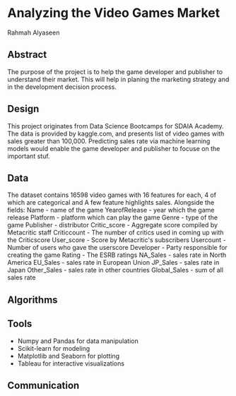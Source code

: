 # Analyzing the Video Games Market
Rahmah Alyaseen

## Abstract
The purpose of the project is to help the game developer and publisher to understand their market. 
This will help in planing the marketing strategy and in the development decision process. 

## Design
This project originates from Data Science Bootcamps for SDAIA Academy. 
The data is provided by kaggle.com, and presents list of video games with sales greater than 100,000.
Predicting sales rate via machine learning models would enable the game developer and publisher to focuse on the important stuf.

## Data
The dataset contains 16598 video games with 16 features for each, 4 of which are categorical and A few feature highlights sales. Alongside the fields: 
Name - name of the game
YearofRelease - year which the game release
Platform - platform which can play the game
Genre - type of the game
Publisher - distributor
Critic_score - Aggregate score compiled by Metacritic staff
Criticcount - The number of critics used in coming up with the Criticscore
User_score - Score by Metacritic's subscribers
Usercount - Number of users who gave the userscore
Developer - Party responsible for creating the game
Rating - The ESRB ratings
NA_Sales - sales rate in North America
EU_Sales - sales rate in European Union
JP_Sales - sales rate in Japan
Other_Sales - sales rate in other countries
Global_Sales - sum of all sales rate

## Algorithms
## Tools
- Numpy and Pandas for data manipulation
- Scikit-learn for modeling
- Matplotlib and Seaborn for plotting
- Tableau for interactive visualizations
## Communication
